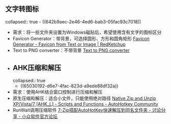 ## 文字转图标
collapsed:: true
	- ((642b9aec-2e46-4ed6-bab3-05fac93c7018))
- 需求：将一些文件夹设置为Windows磁贴后，希望使用含有文字的图标区分
- Favicon Generator：带背景，可选择圆形、方形和圆角矩形 [Favicon Generator - Favicon from Text or Image | RedKetchup](https://redketchup.io/favicon-generator)
- Text to PNG converter：不带背景 [Text to PNG converter](https://bestsiteever.ru/text_to_png/)
- ## AHK压缩和解压
  collapsed:: true
	- ((65030192-d6e7-4fac-823d-a9ede88df32a))
- 需求：使用AHK结合窗口控制进行压缩和解压
- 原生压缩和解压：适合小文件，只能使用绝对路径 [Native Zip and Unzip XP/Vista/7 [AHK_L] - Scripts and Functions - AutoHotkey Community](https://www.autohotkey.com/board/topic/60706-native-zip-and-unzip-xpvista7-ahk-l/)
- RunWait调用压缩软件 [7-Zip搭配AutoHotKey快速解压到同名文件夹 - 讨论分享 - 小众软件官方论坛](https://meta.appinn.net/t/topic/46101)